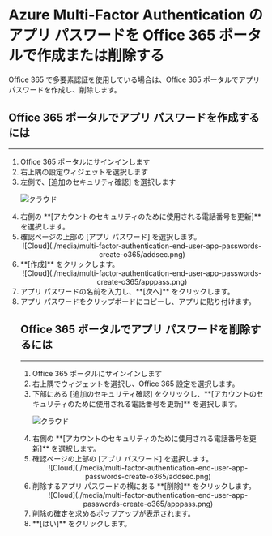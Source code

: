<properties
	pageTitle="Azure Multi-Factor Authentication のアプリ パスワードを Office 365 ポータルで作成する"
	description="このページでは、Office 365 ポータルで追加のアプリ パスワードを作成する方法を示します。"
	services="multi-factor-authentication"
	documentationCenter=""
	authors="kgremban"
	manager="femila"
	editor="curtland"/>

<tags
	ms.service="multi-factor-authentication"
	ms.workload="identity"
	ms.tgt_pltfrm="na"
	ms.devlang="na"
	ms.topic="article"
	ms.date="08/04/2016"
	ms.author="kgremban"/>

# Azure Multi-Factor Authentication のアプリ パスワードを Office 365 ポータルで作成または削除する

Office 365 で多要素認証を使用している場合は、Office 365 ポータルでアプリ パスワードを作成し、削除します。

## Office 365 ポータルでアプリ パスワードを作成するには
--------------------------------------------------------------------------------

<ol>
<li>Office 365 ポータルにサインインします</li>
<li>右上隅の設定ウィジェットを選択します</li>
<li>左側で、[追加のセキュリティ確認] を選択します</li>

![クラウド](./media/multi-factor-authentication-end-user-app-passwords-create-o365/security.png)

<li>右側の **[アカウントのセキュリティのために使用される電話番号を更新]** を選択します。</li>
<li>確認ページの上部の [アプリ パスワード] を選択します。</li>

<center>![Cloud](./media/multi-factor-authentication-end-user-app-passwords-create-o365/addsec.png)</center>

<li>**[作成]** をクリックします。</li>


<center>![Cloud](./media/multi-factor-authentication-end-user-app-passwords-create-o365/apppass.png)</center>

<li>アプリ パスワードの名前を入力し、**[次へ]** をクリックします。</li>
<li>アプリ パスワードをクリップボードにコピーし、アプリに貼り付けます。</li>



## Office 365 ポータルでアプリ パスワードを削除するには
--------------------------------------------------------------------------------

<ol>
<li>Office 365 ポータルにサインインします</li>
<li>右上隅でウィジェットを選択し、Office 365 設定を選択します。</li>
<li>下部にある [追加のセキュリティ確認] をクリックし、**[アカウントのセキュリティのために使用される電話番号を更新]** を選択します。</li>

![クラウド](./media/multi-factor-authentication-end-user-app-passwords-create-o365/security.png)

<li>右側の **[アカウントのセキュリティのために使用される電話番号を更新]** を選択します。</li>
<li>確認ページの上部の [アプリ パスワード] を選択します。</li>

<center>![Cloud](./media/multi-factor-authentication-end-user-app-passwords-create-o365/addsec.png)</center>

<li>削除するアプリ パスワードの横にある **[削除]** をクリックします。</li>


<center>![Cloud](./media/multi-factor-authentication-end-user-app-passwords-create-o365/apppass.png)</center>

<li>削除の確定を求めるポップアップが表示されます。</li>
<li>**[はい]** をクリックします。</li>

<!---HONumber=AcomDC_0921_2016-->